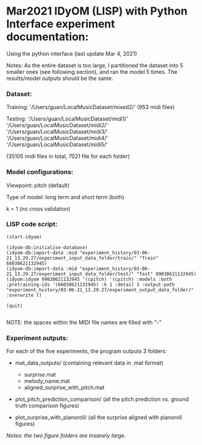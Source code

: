 # Mar2021 IDyOM (LISP) with Python Interface experiment documentation:

Using the python interface (last update Mar 4, 2021)

Notes: As the entire dataset is too large, I partitioned the dataset into 5 smaller ones (see following section), and 
ran the model 5 times. The results/model outputs should be the same.

### Dataset:

Training: '/Users/guan/LocalMusicDataset/mixed2/'  (953 midi files)

Testing: '/Users/guan/LocalMusicDataset/midi1/'
         '/Users/guan/LocalMusicDataset/midi2/'
         '/Users/guan/LocalMusicDataset/midi3/'
         '/Users/guan/LocalMusicDataset/midi4/'
         '/Users/guan/LocalMusicDataset/midi5/'
         
(35105 midi files in total, 7021 file for each folder)


### Model configurations:

Viewpoint: pitch (default)

Type of model: long term and short term (both)

k = 1 (no cross validation)


### LISP code script:

```
(start-idyom)

(idyom-db:initialise-database)
(idyom-db:import-data :mid "experiment_history/03-06-21_13.29.27/experiment_input_data_folder/train/" "Train" 66030621132945)
(idyom-db:import-data :mid "experiment_history/03-06-21_13.29.27/experiment_input_data_folder/test/" "Test" 99030621132945)
(idyom:idyom 99030621132945 '(cpitch) '(cpitch) :models :both :pretraining-ids '(66030621132945) :k 1 :detail 3 :output-path "experiment_history/03-06-21_13.29.27/experiment_output_data_folder/" :overwrite t)

(quit)


```

NOTE: the spaces within the MIDI file names are filled with "-"

### Experiment outputs:

For each of the five experiments, the program outputs 3 folders:

- mat_data_outputs/    (containing relevant data in .mat format)
    - surprise.mat
    - melody_name.mat
    - aligned_surprise_with_pitch.mat
    
- plot_pitch_prediction_comparison/     (all the pitch prediction vs. ground truth comparison figures)

- plot_surprise_with_pianoroll/         (all the surprise aligned with pianoroll figures)

*Notes: the two figure folders are insanely large.*